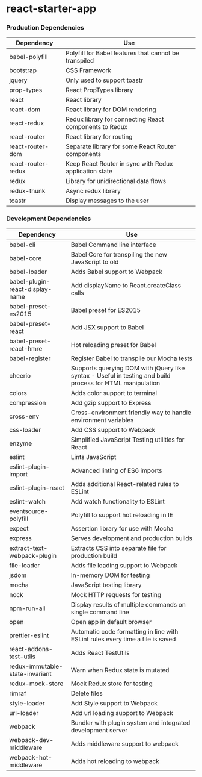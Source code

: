# react-starter-app

### Production Dependencies

| **Dependency**     | **Use**                                                |
| ------------------ | ------------------------------------------------------ |
| babel-polyfill     | Polyfill for Babel features that cannot be transpiled  |
| bootstrap          | CSS Framework                                          |
| jquery             | Only used to support toastr                            |
| prop-types         | React PropTypes library                                |
| react              | React library                                          |
| react-dom          | React library for DOM rendering                        |
| react-redux        | Redux library for connecting React components to Redux |
| react-router       | React library for routing                              |
| react-router-dom   | Separate library for some React Router components      |
| react-router-redux | Keep React Router in sync with Redux application state |
| redux              | Library for unidirectional data flows                  |
| redux-thunk        | Async redux library                                    |
| toastr             | Display messages to the user                           |

### Development Dependencies

| **Dependency**                  | **Use**                                                                                                   |
| ------------------------------- | --------------------------------------------------------------------------------------------------------- |
| babel-cli                       | Babel Command line interface                                                                              |
| babel-core                      | Babel Core for transpiling the new JavaScript to old                                                      |
| babel-loader                    | Adds Babel support to Webpack                                                                             |
| babel-plugin-react-display-name | Add displayName to React.createClass calls                                                                |
| babel-preset-es2015             | Babel preset for ES2015                                                                                   |
| babel-preset-react              | Add JSX support to Babel                                                                                  |
| babel-preset-react-hmre         | Hot reloading preset for Babel                                                                            |
| babel-register                  | Register Babel to transpile our Mocha tests                                                               |
| cheerio                         | Supports querying DOM with jQuery like syntax - Useful in testing and build process for HTML manipulation |
| colors                          | Adds color support to terminal                                                                            |
| compression                     | Add gzip support to Express                                                                               |
| cross-env                       | Cross-environment friendly way to handle environment variables                                            |
| css-loader                      | Add CSS support to Webpack                                                                                |
| enzyme                          | Simplified JavaScript Testing utilities for React                                                         |
| eslint                          | Lints JavaScript                                                                                          |
| eslint-plugin-import            | Advanced linting of ES6 imports                                                                           |
| eslint-plugin-react             | Adds additional React-related rules to ESLint                                                             |
| eslint-watch                    | Add watch functionality to ESLint                                                                         |
| eventsource-polyfill            | Polyfill to support hot reloading in IE                                                                   |
| expect                          | Assertion library for use with Mocha                                                                      |
| express                         | Serves development and production builds                                                                  |
| extract-text-webpack-plugin     | Extracts CSS into separate file for production build                                                      |
| file-loader                     | Adds file loading support to Webpack                                                                      |
| jsdom                           | In-memory DOM for testing                                                                                 |
| mocha                           | JavaScript testing library                                                                                |
| nock                            | Mock HTTP requests for testing                                                                            |
| npm-run-all                     | Display results of multiple commands on single command line                                               |
| open                            | Open app in default browser                                                                               |
| prettier-eslint                 | Automatic code formatting in line with ESLint rules every time a file is saved                            |
| react-addons-test-utils         | Adds React TestUtils                                                                                      |
| redux-immutable-state-invariant | Warn when Redux state is mutated                                                                          |
| redux-mock-store                | Mock Redux store for testing                                                                              |
| rimraf                          | Delete files                                                                                              |
| style-loader                    | Add Style support to Webpack                                                                              |
| url-loader                      | Add url loading support to Webpack                                                                        |
| webpack                         | Bundler with plugin system and integrated development server                                              |
| webpack-dev-middleware          | Adds middleware support to webpack                                                                        |
| webpack-hot-middleware          | Adds hot reloading to webpack                                                                             |
